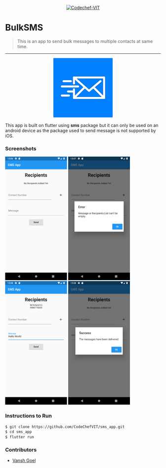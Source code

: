 <p align="center"><a href="https://www.codechefvit.com" target="_blank"><img src="https://s3.amazonaws.com/codechef_shared/sites/all/themes/abessive/logo-3.png" title="CodeChef-VIT" alt="Codechef-VIT"></a>
</p>

# BulkSMS
> <Subtitle>
> This is an app to send bulk messages to multiple contacts at same time.
---

<p align="center"><img src="android/app/src/main/res/mipmap-xxxhdpi/ic_launcher.png" title="CodeChef-VIT" alt="Codechef-VIT">
</p>

This app is built on flutter using <strong>sms</strong> package but it can only be used on an android device as the package used to send message is not supported by iOS.

### Screenshots


<img src="./Screenshot_1568227014.png" width="200"> <img src="./Screenshot_1568227042.png" width="200">
<img src="./Screenshot_1568227114.png" width="200">
<img src="./Screenshot_1568227130.png" width="200">


### Instructions to Run

```bash
$ git clone https://github.com/CodeChefVIT/sms_app.git
$ cd sms_app
$ flutter run
```

### Contributors
- <a href="https://github.com/vanshg395">Vansh Goel</a>
